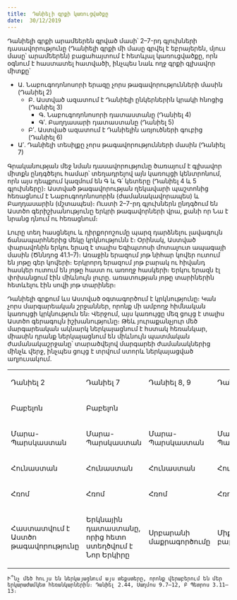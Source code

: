 ```yaml
---
title:  Դանիելի գրքի կառուցվածքը
date:  30/12/2019
---
```


Դանիելի գրքի արամեերեն գրված մասի՝ 2–7-րդ գլուխների դասավորությունը (Դանիելի գրքի մի մասը գրվել է եբրայերեն, մյուս մասը՝ արամեերեն) բացահայտում է հետևյալ կառուցվածքը, որն օգնում է հաստատել հատվածի, ինչպես նաև ողջ գրքի գլխավոր միտքը՝

- Ա. Նաբուգոդոնոսորի երազը չորս թագավորությունների մասին	(Դանիել 2)
    - Բ. Աստված ազատում է Դանիելի ընկերներին կրակի հնոցից (Դանիել 3)
        - Գ. Նաբուգոդոնոսորի դատաստանը	(Դանիել 4)
        - Գ′. Բաղդասարի դատաստանը	(Դանիել 5)
    - Բ′. Աստված ազատում է Դանիելին առյուծների գուբից	(Դանիել 6)
- Ա′. Դանիելի տեսիլքը չորս թագավորությունների մասին	(Դանիել 7)

Գրականության մեջ նման դասավորությունը ծառայում է գլխավոր միտքն ընդգծելու համար՝ տեղադրելով այն կառույցի կենտրոնում, որն այս դեպքում կազմում են Գ և Գ՛ կետերը (Դանիել 4 և 5 գլուխները)։ Աստված թագավորության ղեկավարի պաշտոնից հեռացնում է Նաբուգոդոնոսորին (ժամանակավորապես) և Բաղդասարին (մշտապես)։ Ուստի 2–7-րդ գլուխներն ընդգծում են Աստծո գերիշխանությունը երկրի թագավորների վրա, քանի որ Նա է նրանց դնում ու հեռացնում։

Լուրը տեղ հասցնելու և դիրքորոշումը պարզ դարձնելու լավագույն ճանապարհներից մեկը կրկնությունն է։ Օրինակ, Աստված փարավոնին երկու երազ է տալիս Եգիպտոսի մոտալուտ ապագայի մասին (Ծննդոց 41.1–7)։ Առաջին երազում յոթ նիհար կովեր ուտում են յոթը գեր կովերի։ Երկրորդ երազում յոթ բարակ ու հիվանդ հասկեր ուտում են յոթը հաստ ու առողջ հասկերի։ Երկու երազն էլ փոխանցում էին միևնույն լուրը. առատության յոթը տարիներին հետևելու էին սովի յոթ տարիներ։

Դանիելի գրքում ևս Աստված օգտագործում է կրկնությունը։ Կան չորս մարգարեական շրջաններ, որոնք մի ամբողջ հիմնական կառույցի կրկնություն են։ Վերջում, այս կառույցը մեզ ցույց է տալիս Աստծո գերագույն իշխանությունը։ Թեև յուրաքանչյուր մեծ մարգարեական ակնարկ ներկայացնում է հստակ հեռանկար, միասին դրանք ներկայացնում են միևնույն պատմական ժամանակաշրջանը՝ տարածվելով մարգարեի ժամանակներից մինչև վերջ, ինչպես ցույց է տրվում ստորև ներկայացված աղյուսակում.

<table id="table001" class="Без-стиля-таблицы TableOverride-1"><colgroup><col> <col> <col> <col> </colgroup><tbody><tr class="Без-стиля-таблицы"><td class="Без-стиля-таблицы CellOverride-1"><p class="Text ParaOverride-7"><span class="CharOverride-9">Դանիել 2</span></p></td><td class="Без-стиля-таблицы CellOverride-1"><p class="Text ParaOverride-7"><span class="CharOverride-9">Դանիել 7</span></p></td><td class="Без-стиля-таблицы CellOverride-1"><p class="Text ParaOverride-7"><span class="CharOverride-9">Դանիել 8, 9</span></p></td><td class="Без-стиля-таблицы CellOverride-1"><p class="Text ParaOverride-7"><span class="CharOverride-9">Դանիել 10–12</span></p></td></tr><tr class="Без-стиля-таблицы"><td class="Без-стиля-таблицы CellOverride-1"><p class="Text ParaOverride-7"><span class="CharOverride-10">Բաբելոն</span></p></td><td class="Без-стиля-таблицы CellOverride-1"><p class="Text ParaOverride-7"><span class="CharOverride-10">Բաբելոն</span></p></td><td class="Без-стиля-таблицы CellOverride-1"></td><td class="Без-стиля-таблицы CellOverride-1"></td></tr><tr class="Без-стиля-таблицы"><td class="Без-стиля-таблицы CellOverride-1"><p class="Text ParaOverride-7"><span class="CharOverride-10">Մարա-Պարսկաստան</span></p></td><td class="Без-стиля-таблицы CellOverride-1"><p class="Text ParaOverride-7"><span class="CharOverride-10">Մարա-Պարսկաստան</span></p></td><td class="Без-стиля-таблицы CellOverride-1"><p class="Text ParaOverride-7"><span class="CharOverride-10">Մարա-Պարսկաստան</span></p></td><td class="Без-стиля-таблицы CellOverride-1"><p class="Text ParaOverride-7"><span class="CharOverride-10">Մարա-Պարսկաստան</span></p></td></tr><tr class="Без-стиля-таблицы"><td class="Без-стиля-таблицы CellOverride-1"><p class="Text ParaOverride-7"><span class="CharOverride-10">Հունաստան</span></p></td><td class="Без-стиля-таблицы CellOverride-1"><p class="Text ParaOverride-7"><span class="CharOverride-10">Հունաստան</span></p></td><td class="Без-стиля-таблицы CellOverride-1"><p class="Text ParaOverride-7"><span class="CharOverride-10">Հունաստան</span></p></td><td class="Без-стиля-таблицы CellOverride-1"><p class="Text ParaOverride-7"><span class="CharOverride-10">Հունաստան</span></p></td></tr><tr class="Без-стиля-таблицы"><td class="Без-стиля-таблицы CellOverride-1"><p class="Text ParaOverride-7"><span class="CharOverride-10">Հռոմ</span></p></td><td class="Без-стиля-таблицы CellOverride-1"><p class="Text ParaOverride-7"><span class="CharOverride-10">Հռոմ</span></p></td><td class="Без-стиля-таблицы CellOverride-1"><p class="Text ParaOverride-7"><span class="CharOverride-10">Հռոմ</span></p></td><td class="Без-стиля-таблицы CellOverride-1"><p class="Text ParaOverride-7"><span class="CharOverride-10">Հռոմ</span></p></td></tr><tr class="Без-стиля-таблицы"><td class="Без-стиля-таблицы CellOverride-1"><p class="Text ParaOverride-7"><span class="CharOverride-10">Հաստատվում է Աստծո թագավորությունը</span></p></td><td class="Без-стиля-таблицы CellOverride-1"><p class="Text ParaOverride-7"><span class="CharOverride-10">Երկնային դատաստանը, որից հետո ստեղծվում է Նոր Երկիրը</span></p></td><td class="Без-стиля-таблицы CellOverride-1"><p class="Text ParaOverride-7"><span class="CharOverride-10">Սրբարանի<br>մաքրագործումը</span></p></td><td class="Без-стиля-таблицы CellOverride-1"><p class="Text ParaOverride-7"><span class="CharOverride-10">Միքայելը<br>բարձրանում է</span></p></td></tr></tbody></table>

`Ի՞նչ մեծ հույս են ներկայացնում այս տեքստերը, որոնք վերաբերում են մեր երկարաժամկետ հեռանկարներին։ Դանիել 2.44, Սաղմոս 9.7–12, Բ Պետրոս 3.11–13։`
